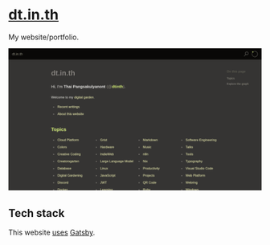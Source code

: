 # [dt.in.th](https://dt.in.th/)

My website/portfolio.

![Screenshot](https://github.com/dtinth/timelapse/raw/master/projects/dt.in.th_initial.png)

## Tech stack

This website [uses](https://github.com/dtinth/dt.in.th/pull/3) [Gatsby](https://www.gatsbyjs.org).
